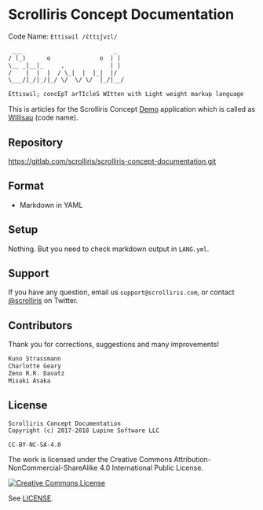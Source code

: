 # Scrolliris Concept Documentation

Code Name: `Ettiswil /ɛ́ttɪʃvɪl/`


```txt
 ___                          _
/ (_)      o              o  | |
\__ _|__|_     ,             | |
/    |  |  |  / \_|  |  |_|  |/
\___/|_/|_/|_/ \/  \/ \/  |_/|__/

Ettiswil; concEpT arTIcleS WItten with Light weight markup language
```

This is articles for the Scrolliris Concept [Demo](
https://try.scrolliris.com/) application which is called as [Willisau](
https://gitlab.com/scrolliris/scrolliris-concept) (code name).


## Repository

https://gitlab.com/scrolliris/scrolliris-concept-documentation.git


## Format

* Markdown in YAML


## Setup

Nothing. But you need to check markdown output in `LANG.yml`.


## Support

If you have any question, email us `support@scrolliris.com`, or
contact [@scrolliris](https://twitter.com/scrolliris) on Twitter.


## Contributors

Thank you for corrections, suggestions and many improvements!

```txt
Kuno Strassmann
Charlotte Geary
Zeno R.R. Davatz
Misaki Asaka
```


## License

```txt
Scrolliris Concept Documentation
Copyright (c) 2017-2018 Lupine Software LLC
```

`CC-BY-NC-SA-4.0`

The work is licensed under the
Creative Commons Attribution-NonCommercial-ShareAlike 4.0 International
Public License.

[![Creative Commons License](
https://i.creativecommons.org/l/by-nc-sa/4.0/88x31.png)](
http://creativecommons.org/licenses/by-nc-sa/4.0/)

See [LICENSE](LICENSE).

